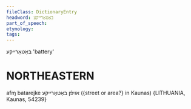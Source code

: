 ```yaml
---
fileClass: DictionaryEntry
headword: באַטאַרייקע
part_of_speech: 
etymology: 
tags: 
---
```

באַטאַרייקע
'battery'

NORTHEASTERN
==============

afɱ batarejke אויפֿן באַטאַרייקע ({street or area?} in Kaunas) {LITHUANIA, Kaunas, 54239}